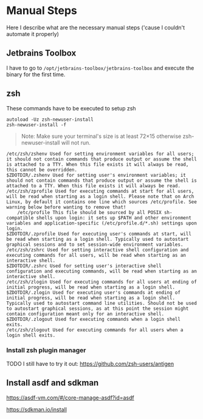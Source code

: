 # Manual Steps

Here I describe what are the necessary manual steps ('cause I couldn't automate it properly)

## Jetbrains Toolbox

I have to go to `/opt/jetbrains-toolbox/jetbrains-toolbox` and execute the binary for the first time.

## zsh

These commands have to be executed to setup zsh

```shell
autoload -Uz zsh-newuser-install
zsh-newuser-install -f
```

> Note: Make sure your terminal's size is at least 72×15 otherwise zsh-newuser-install will not run.

```
/etc/zsh/zshenv Used for setting environment variables for all users; it should not contain commands that produce output or assume the shell is attached to a TTY. When this file exists it will always be read, this cannot be overridden.
$ZDOTDIR/.zshenv Used for setting user's environment variables; it should not contain commands that produce output or assume the shell is attached to a TTY. When this file exists it will always be read.
/etc/zsh/zprofile Used for executing commands at start for all users, will be read when starting as a login shell. Please note that on Arch Linux, by default it contains one line which sources /etc/profile. See warning below before wanting to remove that!
    /etc/profile This file should be sourced by all POSIX sh-compatible shells upon login: it sets up $PATH and other environment variables and application-specific (/etc/profile.d/*.sh) settings upon login.
$ZDOTDIR/.zprofile Used for executing user's commands at start, will be read when starting as a login shell. Typically used to autostart graphical sessions and to set session-wide environment variables.
/etc/zsh/zshrc Used for setting interactive shell configuration and executing commands for all users, will be read when starting as an interactive shell.
$ZDOTDIR/.zshrc Used for setting user's interactive shell configuration and executing commands, will be read when starting as an interactive shell.
/etc/zsh/zlogin Used for executing commands for all users at ending of initial progress, will be read when starting as a login shell.
$ZDOTDIR/.zlogin Used for executing user's commands at ending of initial progress, will be read when starting as a login shell. Typically used to autostart command line utilities. Should not be used to autostart graphical sessions, as at this point the session might contain configuration meant only for an interactive shell.
$ZDOTDIR/.zlogout Used for executing commands when a login shell exits.
/etc/zsh/zlogout Used for executing commands for all users when a login shell exits.
```

### Install zsh plugin manager

TODO I still have to try it out: https://github.com/zsh-users/antigen

## Install asdf and sdkman


https://asdf-vm.com/#/core-manage-asdf?id=asdf

https://sdkman.io/install